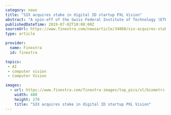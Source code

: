 ```yaml
---
category: news
title: "SIX acquires stake in digital ID startup PXL Vision"
abstract: "A spin-off of the Swiss Federal Institute of Technology (ETH), PXL was founded by former employees of Dacuda AG, a computer vision company that sold its 3D division to Magic Leap at the beginning of 2017. The company's digital alter ego (daego) platform ..."
publishedDateTime: 2019-07-02T10:08:00Z
sourceUrl: https://www.finextra.com/newsarticle/34060/six-acquires-stake-in-digital-id-startup-pxl-vision
type: article

provider:
  name: Finextra
  id: finextra

topics:
 - AI
 - computer vision
 - Computer Vision

images:
  - url: https://www.finextra.com/finextra-images/top_pics/xl/biometrc-identity.jpg
    width: 480
    height: 270
    title: "SIX acquires stake in digital ID startup PXL Vision"
---
```

